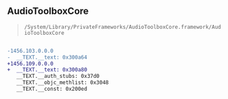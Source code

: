 ## AudioToolboxCore

> `/System/Library/PrivateFrameworks/AudioToolboxCore.framework/AudioToolboxCore`

```diff

-1456.103.0.0.0
-  __TEXT.__text: 0x300a64
+1456.109.0.0.0
+  __TEXT.__text: 0x300a80
   __TEXT.__auth_stubs: 0x37d0
   __TEXT.__objc_methlist: 0x3048
   __TEXT.__const: 0x200ed

```
